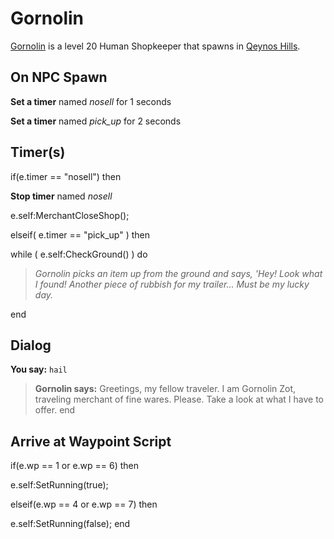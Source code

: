 # Gornolin



[Gornolin](/npc/4003) is a level 20 Human Shopkeeper that spawns in [Qeynos Hills](/zone/4).



## On NPC Spawn

**Set a timer** named *nosell* for 1 seconds

**Set a timer** named *pick_up* for 2 seconds


## Timer(s)

if(e.timer == "nosell") then


**Stop timer** named *nosell*


e.self:MerchantCloseShop();

elseif( e.timer == "pick_up" ) then




while ( e.self:CheckGround() ) do



>*Gornolin picks an item up from the ground and says, 'Hey! Look what I found! Another piece of rubbish for my trailer... Must be my lucky day.*

end



## Dialog

**You say:** `hail`



>**Gornolin says:** Greetings, my fellow traveler. I am Gornolin Zot, traveling merchant of fine wares. Please. Take a look at what I have to offer.
end



## Arrive at Waypoint Script

if(e.wp == 1 or e.wp == 6) then


e.self:SetRunning(true);

elseif(e.wp == 4 or e.wp == 7) then


e.self:SetRunning(false);
end

